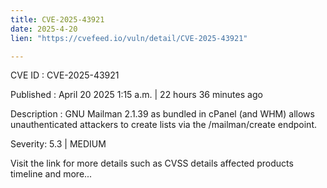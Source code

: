 ```yaml
---
title: CVE-2025-43921
date: 2025-4-20
lien: "https://cvefeed.io/vuln/detail/CVE-2025-43921"

---
```


CVE ID : CVE-2025-43921

Published :  April 20
2025
1:15 a.m. | 22 hours
36 minutes ago

Description : GNU Mailman 2.1.39
as bundled in cPanel (and WHM)
allows unauthenticated attackers to create lists via the /mailman/create endpoint.

Severity: 5.3 | MEDIUM

Visit the link for more details
such as CVSS details
affected products
timeline
and more...
